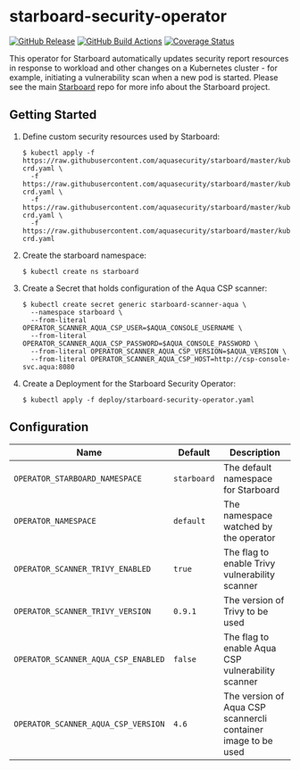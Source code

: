 # starboard-security-operator

[![GitHub Release][release-img]][release]
[![GitHub Build Actions][build-action-img]][actions]
[![Coverage Status][cov-img]][cov]

This operator for Starboard automatically updates security report resources in response to workload and other changes on
a Kubernetes cluster - for example, initiating a vulnerability scan when a new pod is started. Please see the main
[Starboard](https://github.com/aquasecurity/starboard) repo for more info about the Starboard project.

## Getting Started

1. Define custom security resources used by Starboard:
   ```
   $ kubectl apply -f https://raw.githubusercontent.com/aquasecurity/starboard/master/kube/crd/vulnerabilities-crd.yaml \
     -f https://raw.githubusercontent.com/aquasecurity/starboard/master/kube/crd/configauditreports-crd.yaml \
     -f https://raw.githubusercontent.com/aquasecurity/starboard/master/kube/crd/ciskubebenchreports-crd.yaml \
     -f https://raw.githubusercontent.com/aquasecurity/starboard/master/kube/crd/kubehunterreports-crd.yaml
   ```
2. Create the starboard namespace:
   ```
   $ kubectl create ns starboard
   ```
3. Create a Secret that holds configuration of the Aqua CSP scanner:
   ```
   $ kubectl create secret generic starboard-scanner-aqua \
     --namespace starboard \
     --from-literal OPERATOR_SCANNER_AQUA_CSP_USER=$AQUA_CONSOLE_USERNAME \
     --from-literal OPERATOR_SCANNER_AQUA_CSP_PASSWORD=$AQUA_CONSOLE_PASSWORD \
     --from-literal OPERATOR_SCANNER_AQUA_CSP_VERSION=$AQUA_VERSION \
     --from-literal OPERATOR_SCANNER_AQUA_CSP_HOST=http://csp-console-svc.aqua:8080
   ```
5. Create a Deployment for the Starboard Security Operator:
   ```
   $ kubectl apply -f deploy/starboard-security-operator.yaml
   ```

## Configuration

| Name                                    | Default              | Description |
|-----------------------------------------|----------------------|-------------|
| `OPERATOR_STARBOARD_NAMESPACE`          | `starboard`          | The default namespace for Starboard |
| `OPERATOR_NAMESPACE`                    | `default`            | The namespace watched by the operator |
| `OPERATOR_SCANNER_TRIVY_ENABLED`        | `true`               | The flag to enable Trivy vulnerability scanner |
| `OPERATOR_SCANNER_TRIVY_VERSION`        | `0.9.1`              | The version of Trivy to be used |
| `OPERATOR_SCANNER_AQUA_CSP_ENABLED`     | `false`              | The flag to enable Aqua CSP vulnerability scanner |
| `OPERATOR_SCANNER_AQUA_CSP_VERSION`     | `4.6`                | The version of Aqua CSP scannercli container image to be used |

[release-img]: https://img.shields.io/github/release/aquasecurity/starboard-security-operator.svg?logo=github
[release]: https://github.com/aquasecurity/starboard-security-operator/releases
[build-action-img]: https://github.com/aquasecurity/starboard-security-operator/workflows/build/badge.svg
[actions]: https://github.com/aquasecurity/starboard-security-operator/actions
[cov-img]: https://codecov.io/github/aquasecurity/starboard-security-operator/branch/master/graph/badge.svg
[cov]: https://codecov.io/github/aquasecurity/starboard-security-operator

